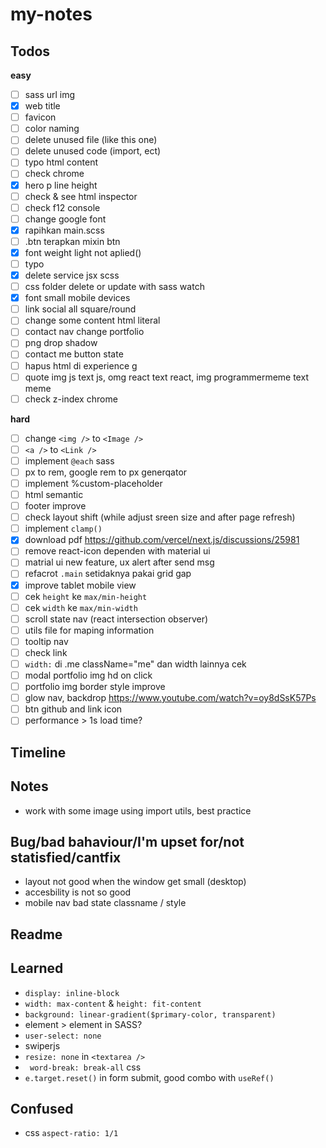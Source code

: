 # my-notes

## Todos
**easy**
- [ ] sass url img
- [x] web title
- [ ] favicon
- [ ] color naming
- [ ] delete unused file (like this one)
- [ ] delete unused code (import, ect)
- [ ] typo html content
- [ ] check chrome
- [x] hero p line height
- [ ] check & see html inspector
- [ ] check f12 console
- [ ] change google font
- [x] rapihkan main.scss
- [ ] .btn terapkan mixin btn
- [x] font weight light not aplied()
- [ ] typo
- [x] delete service jsx scss
- [ ] css folder delete or update with sass watch
- [x] font small mobile devices
- [ ] link social all square/round
- [ ] change some content html literal
- [ ] contact nav change portfolio
- [ ] png drop shadow
- [ ] contact me button state
- [ ] hapus html di experience g
- [ ] quote img js text js, omg react text react, img programmermeme text meme
- [ ] check z-index chrome

**hard**
- [ ] change `<img />` to `<Image />`
- [ ] `<a />` to `<Link />`
- [ ] implement `@each` sass
- [ ] px to rem, google rem to px generqator
- [ ] implement %custom-placeholder
- [ ] html semantic
- [ ] footer improve
- [ ] check layout shift (while adjust sreen size and after page refresh)
- [ ] implement `clamp()`
- [x] download pdf https://github.com/vercel/next.js/discussions/25981
- [ ] remove react-icon dependen with material ui
- [ ] matrial ui new feature, ux alert after send msg
- [ ] refacrot `.main` setidaknya pakai grid gap
- [x] improve tablet mobile view
- [ ] cek `height` ke `max/min-height`
- [ ] cek `width` ke `max/min-width`
- [ ] scroll state nav (react intersection observer)
- [ ] utils file for maping information
- [ ] tooltip nav
- [ ] check link
- [ ] `width:` di .me className="me" dan width lainnya cek
- [ ] modal portfolio img hd on click
- [ ] portfolio img border style improve
- [ ] glow nav, backdrop https://www.youtube.com/watch?v=oy8dSsK57Ps
- [ ] btn github and link icon
- [ ] performance > 1s load time? 

## Timeline

## Notes
- work with some image using import utils, best practice

## Bug/bad bahaviour/I'm upset for/not statisfied/cantfix
- layout not good when the window get small (desktop)
- accesbility is not so good
- mobile nav bad state classname / style

## Readme

## Learned
- `display: inline-block`
- `width: max-content` & `height: fit-content`
- `background: linear-gradient($primary-color, transparent)`
- element > element in SASS?
- `user-select: none`
- swiperjs
-  `resize: none` in `<textarea />`
-  ` word-break: break-all` css
-  `e.target.reset()` in form submit, good combo with `useRef()`

## Confused
- css `aspect-ratio: 1/1`

